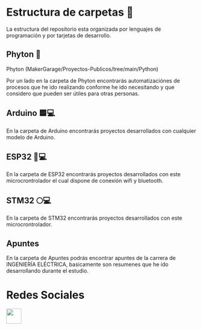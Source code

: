 # Estructura de carpetas 📁
La estructura del repositorio esta organizada por lenguajes de programación y por tarjetas de desarrollo.

## Phyton 🐍 

Phyton (MakerGarage/Proyectos-Publicos/tree/main/Python)

Por un lado en la carpeta de Phyton encontrarás automatizaciónes de procesos que he ido realizando conforme he ido necesitando y que considero que pueden ser útiles para otras personas.

## Arduino 🟦💻
En la carpeta de Arduino encontrarás proyectos desarrollados con cualquier modelo de Arduino.

## ESP32 📶💻
En la carpeta de ESP32 encontrarás proyectos desarrollados con este microcrontrolador el cual dispone de conexión wifi y bluetooth.

## STM32 🌕💻
En la carpeta de STM32 encontrarás proyectos desarrollados con este microcrontrolador.

## Apuntes
En la carpeta de Apuntes podrás encontrar apuntes de la carrera de INGENIERÍA ELÉCTRICA, basicamente son resumenes que he ido desarrollando durante el estudio.


# Redes Sociales
<a href="https://www.instagram.com/makergaragediy/">
  <img width="40" border="0" align="center"  src="https://upload.wikimedia.org/wikipedia/commons/thumb/5/58/Instagram-Icon.png/1025px-Instagram-Icon.png"/>
</a>



